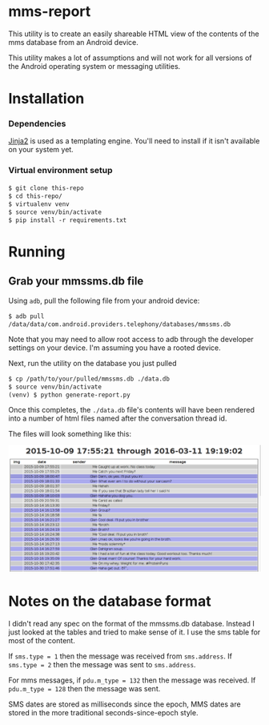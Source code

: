 # mms-report

This utility is to create an easily shareable HTML view of the
contents of the mms database from an Android device.

This utility makes a lot of assumptions and will not work for all
versions of the Android operating system or messaging utilities.

# Installation

### Dependencies

[Jinja2](http://jinja.pocoo.org/docs/dev/intro/) is used as a templating
engine. You'll need to install if it isn't available on your system yet.

### Virtual environment setup

    $ git clone this-repo
    $ cd this-repo/
    $ virtualenv venv
    $ source venv/bin/activate
    $ pip install -r requirements.txt

# Running

## Grab your mmssms.db file

Using `adb`, pull the following file from your android device:

    $ adb pull /data/data/com.android.providers.telephony/databases/mmssms.db

Note that you may need to allow root access to adb through the developer settings
on your device. I'm assuming you have a rooted device.

Next, run the utility on the database you just pulled

    $ cp /path/to/your/pulled/mmssms.db ./data.db
    $ source venv/bin/activate
    (venv) $ python generate-report.py

Once this completes, the `./data.db` file's contents will have been rendered into
a number of html files named after the conversation thread id.

The files will look something like this:

![sample output](https://github.com/influenza/mms-report/blob/master/img/SampleOutput.png)


# Notes on the database format

I didn't read any spec on the format of the mmssms.db database. Instead
I just looked at the tables and tried to make sense of it. I use the sms
table for most of the content.

If `sms.type = 1` then the message was received from `sms.address`. If
`sms.type = 2` then the message was sent to `sms.address`.

For mms messages, if `pdu.m_type = 132` then the message was received. If
`pdu.m_type = 128` then the message was sent.

SMS dates are stored as milliseconds since the epoch, MMS dates are stored
in the more traditional seconds-since-epoch style.
